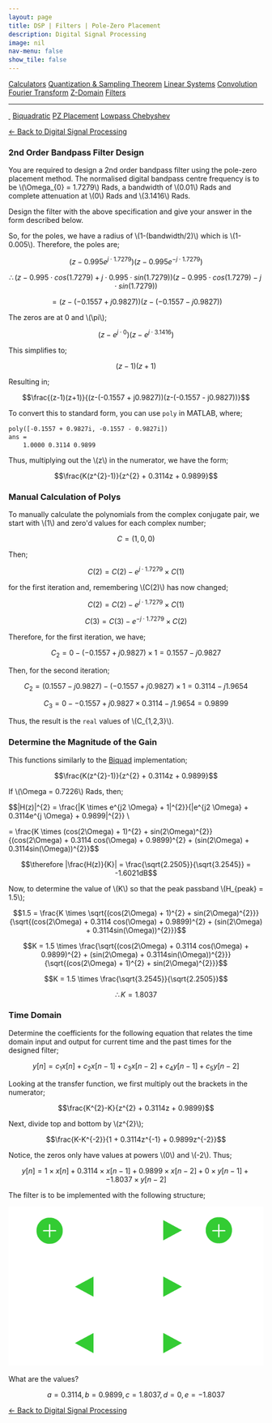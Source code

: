 ```yaml
---
layout: page
title: DSP | Filters | Pole-Zero Placement
description: Digital Signal Processing
image: nil
nav-menu: false
show_tile: false
---
```


<script type="text/javascript" id="MathJax-script" async
  src="https://cdn.jsdelivr.net/npm/mathjax@3/es5/tex-mml-chtml.js">
</script>
<script>
MathJax = {
  tex: {
    inlineMath: [['\\(', '\\)']]
  }
};
</script>

<a href="../calculators.html" class="button small">Calculators</a>
<a href="../sampling-theorem.html" class="button small">Quantization & Sampling Theorem</a>
<a href="../linear-systems.html" class="button small">Linear Systems</a>
<a href="../convolution.html" class="button small">Convolution</a>
<a href="../fourier-transform" class="button small">Fourier Transform</a>
<a href="../z-domain" class="button small">Z-Domain</a>
<a href="../filters" class="button special small">Filters</a>

<hr />

<a href="./" style="border-bottom: none;"><i class="icon fa-home">&nbsp;</i></a>
<a href="biquad.html" class="button small">Biquadratic</a>
<a href="pz-placement.html" class="button special small">PZ Placement</a>
<a href="lp-chebyshev-type-1.html" class="button small">Lowpass Chebyshev</a>

<a href="/digital-signal-processing">&#x2190; Back to Digital Signal Processing</a>

### 2nd Order Bandpass Filter Design

You are required to design a 2nd order bandpass filter using the pole-zero placement method. The normalised digital bandpass centre frequency is to be \\(\Omega_{0} = 1.7279\\) Rads, a bandwidth of \\(0.01\\) Rads and complete attenuation at \\(0\\) Rads and \\(3.1416\\) Rads.

Design the filter with the above specification and give your answer in the form described below.

So, for the poles, we have a radius of \\(1-(bandwidth/2)\\) which is \\(1-0.005\\). Therefore, the poles are;

$$(z-0.995e^{j \cdot 1.7279})(z-0.995e^{-j \cdot 1.7279})$$

$$\therefore (z-0.995 \cdot cos(1.7279)+j \cdot 0.995 \cdot sin(1.7279))(z-0.995 \cdot cos(1.7279)-j \cdot sin(1.7279))$$

$$= (z-(-0.1557 + j0.9827))(z-(-0.1557 - j0.9827))$$

The zeros are at 0 and \\(\pi\\);

$$(z-e^{j \cdot 0})(z-e^{j \cdot 3.1416})$$

This simplifies to;

$$(z-1)(z+1)$$

Resulting in;

$$\frac{(z-1)(z+1)}{(z-(-0.1557 + j0.9827))(z-(-0.1557 - j0.9827))}$$

To convert this to standard form, you can use <code>poly</code> in MATLAB, where;

    poly([-0.1557 + 0.9827i, -0.1557 - 0.9827i])
    ans =
        1.0000 0.3114 0.9899

Thus, multiplying out the \\(z\\) in the numerator, we have the form;

$$\frac{K(z^{2}-1)}{z^{2} + 0.3114z + 0.9899}$$

### Manual Calculation of Polys

To manually calculate the polynomials from the complex conjugate pair, we start with \\(1\\) and zero'd values for each complex number;

$$C = (1,0,0)$$

Then;

$$C(2) = C(2) - e^{j \cdot 1.7279} \times C(1)$$

for the first iteration and, remembering \\(C(2)\\) has now changed;

$$C(2) = C(2) - e^{j \cdot 1.7279} \times C(1)$$

$$C(3) = C(3) - e^{-j \cdot 1.7279} \times C(2)$$

Therefore, for the first iteration, we have;

$$C_{2} = 0 - (-0.1557 + j0.9827) \times 1 = 0.1557 - j0.9827$$

Then, for the second iteration;

$$C_{2} = (0.1557 - j0.9827) - (-0.1557 + j0.9827) \times 1 = 0.3114 - j1.9654$$

$$C_{3} = 0 - -0.1557 + j0.9827 \times 0.3114 - j1.9654 = 0.9899$$

Thus, the result is the <code>real</code> values of \\(C_{1,2,3}\\).

### Determine the Magnitude of the Gain

This functions similarly to the <a href="biquad.html">Biquad</a> implementation;

$$\frac{K(z^{2}-1)}{z^{2} + 0.3114z + 0.9899}$$

If \\(\Omega = 0.7226\\) Rads, then;

$$|H(z)|^{2} = \frac{|K \times e^{j2 \Omega} + 1|^{2}}{|e^{j2 \Omega} + 0.3114e^{j \Omega} + 0.9899|^{2}} \\

= \frac{K \times (cos(2\Omega) + 1)^{2} + sin(2\Omega)^{2}}{(cos(2\Omega) + 0.3114 cos(\Omega) + 0.9899)^{2} + (sin(2\Omega) + 0.3114sin(\Omega))^{2}}$$

$$\therefore |\frac{H(z)}{K}| = \frac{\sqrt{2.2505}}{\sqrt{3.2545}} = -1.6021dB$$

Now, to determine the value of \\(K\\) so that the peak passband \\(H_{peak} = 1.5\\);

$$1.5 = \frac{K \times \sqrt{(cos(2\Omega) + 1)^{2} + sin(2\Omega)^{2}}}{\sqrt{(cos(2\Omega) + 0.3114 cos(\Omega) + 0.9899)^{2} + (sin(2\Omega) + 0.3114sin(\Omega))^{2}}}$$

$$K = 1.5 \times \frac{\sqrt{(cos(2\Omega) + 0.3114 cos(\Omega) + 0.9899)^{2} + (sin(2\Omega) + 0.3114sin(\Omega))^{2}}}{\sqrt{(cos(2\Omega) + 1)^{2} + sin(2\Omega)^{2}}}$$

$$K = 1.5 \times \frac{\sqrt{3.2545}}{\sqrt{2.2505}}$$

$$\therefore K = 1.8037$$

### Time Domain

Determine the coefficients for the following equation that relates the time domain input and output for current time and the past times for the designed filter;

$$y[n] = c_{1}x[n] + c_{2}x[n-1] + c_{3}x[n-2] + c_{4}y[n-1] + c_{5}y[n-2]$$

Looking at the transfer function, we first multiply out the brackets in the numerator;

$$\frac{K^{2}-K}{z^{2} + 0.3114z + 0.9899}$$

Next, divide top and bottom by \\(z^{2}\\);

$$\frac{K-K^{-2}}{1 + 0.3114z^{-1} + 0.9899z^{-2}}$$

Notice, the zeros only have values at powers \\(0\\) and \\(-2\\). Thus;

$$y[n] = 1 \times x[n] + 0.3114 \times x[n-1] + 0.9899 \times x[n-2] + 0 \times y[n-1] + -1.8037 \times y[n-2]$$

The filter is to be implemented with the following structure;

<img src="/assets/images/dsp/biquad.png" />

What are the values?

$$a = 0.3114, b = 0.9899, c = 1.8037, d = 0, e = -1.8037$$

<a href="/digital-signal-processing">&#x2190; Back to Digital Signal Processing</a>